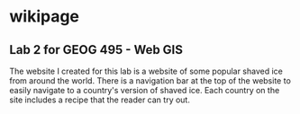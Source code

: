 # wikipage

## Lab 2 for GEOG 495 - Web GIS

The website I created for this lab is a website of some popular shaved ice from around the world. There is a navigation
bar at the top of the website to easily navigate to a country's version of shaved ice. Each country on the site includes
a recipe that the reader can try out. 